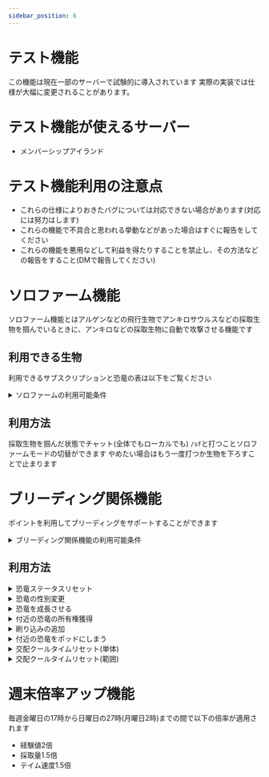```yaml
---
sidebar_position: 6
---
```


# テスト機能

この機能は現在一部のサーバーで試験的に導入されています
実際の実装では仕様が大幅に変更されることがあります。
# テスト機能が使えるサーバー

- メンバーシップアイランド
# テスト機能利用の注意点

- これらの仕様によりおきたバグについては対応できない場合があります(対応には努力はします)
- これらの機能で不具合と思われる挙動などがあった場合はすぐに報告をしてください
- これらの機能を悪用などして利益を得たりすることを禁止し、その方法などの報告をすること(DMで報告してください)
# ソロファーム機能

ソロファーム機能とはアルゲンなどの飛行生物でアンキロサウルスなどの採取生物を掴んでいるときに、アンキロなどの採取生物に自動で攻撃させる機能です
## 利用できる生物

利用できるサブスクリプションと恐竜の表は以下をご覧ください

<details>
  <summary>ソロファームの利用可能条件</summary>

  恐竜/プラン          | ドードー | ラプトル | レックス | ギガノト
  ------------------ | -------- | ------- | ------- |---------
  カストロイデス　 | ○     | ○     | ○     | ○
  ドエディクルス　 | ×     | ○     | ○     | ○
  アンキロサウルス | ×     | ○     | ○     | ○
  テリジノサウルス | ×     | ×     | ○     | ○
  カマキリ　       | ×     | ×     | ○     | ○
  マンモス      　 | ×     | ×     | ×     | ○
</details>

## 利用方法

採取生物を掴んだ状態でチャット(全体でもローカルでも) `/sf`と打つことソロファームモードの切替ができます
やめたい場合はもう一度打つか生物を下ろすことで止まります

# ブリーディング関係機能
ポイントを利用してブリーディングをサポートすることができます

<details>
  <summary>ブリーディング関係機能の利用可能条件</summary>

  恐竜/プラン          | ドードー | ラプトル | レックス | ギガノト
  ------------------ | -------- | ------- | ------- |---------
  恐竜ステリセット　 | ○     | ○     | ○     | ○
  恐竜の性別変更　 | ×     | ×     | ○     | ○
  恐竜を成長させる | ×     | 33％   | 33％     | 50％    
  付近の恐竜の所有権を取得する | ×     | ○     | ○  | ○
  刷り込みを追加する | ×     | 33％   | 33％     | 50％   
  交配クールタイムリセット(単体) | ×     | ○     | ×     | ○
  交配クールタイムリセット(範囲) | ×     | ×     | ×     | ○
</details>

## 利用方法

<details>
  <summary>恐竜ステータスリセット</summary>

    恐竜のステータスをリセットする機能です。マインドワイプトニックの恐竜版です
    - 2000ポイント
    使い方
    - ①リセットしたい恐竜を画面中央に映す(照準があれば照準に合わせる)
    - ②チャット(全体でもローカルでも)で`/dinorespec`と打つ
</details>

<details>
  <summary>恐竜の性別変更</summary>

    恐竜の性別を変更します
    - 4500ポイント
    使い方
    - ①性別変更したい恐竜を画面中央に映す(照準があれば照準に合わせる)
    - ②チャット(全体でもローカルでも)で`/genderswap`と打つ
</details>

<details>
  <summary>恐竜を成長させる</summary>

    恐竜をX％成長させます 成長する％はサブスクによって変わります
    - 33％2500ポイント
    - 50％3000ポイント
    使い方
    - ①成長させたい恐竜を画面中央に映す(照準があれば照準に合わせる)
    - ②チャット(全体でもローカルでも)で`/grow`と打つ
</details>

<details>
  <summary>付近の恐竜の所有権獲得</summary>

    産まれた赤ちゃんを取得します 放棄された恐竜には使用できません
    - 100ポイント
    使い方
    - ①取得したい恐竜の近くに行く(土台直径10個分の範囲が取得されます)
    - ②チャット(全体でもローカルでも)で`/claim`と打つ
</details>

<details>
  <summary>刷り込みの追加</summary>

    恐竜の刷り込み％を増やします(％はサブスクによって変わります)
    - 33％2500ポイント
    - 50％3000ポイント
    使い方
    - ①刷り込みを追加したい恐竜を画面中央に映す(照準があれば照準に合わせる)
    - ②チャット(全体でもローカルでも)で`/imprint`と打つ
</details>

<details>
  <summary>付近の恐竜をポッドにしまう</summary>

    付近の恐竜をポッドにしまいますこの際空のポッドを必要数持っている必要があります
    - 250ポイント
    使い方
    - ①取得したい恐竜の近くに行く(土台直径10個分の範囲が回収されます)
    - ②チャット(全体でもローカルでも)で`/pod`と打つ
</details>

<details>
  <summary>交配クールタイムリセット(単体)</summary>

    交配クールタイムをリセットします
    - 1500ポイント
    使い方
    - リセットしたい恐竜を画面中央に映す(照準があれば照準に合わせる)
    - ②チャット(全体でもローカルでも)で`/resetcd`と打つ
</details>

<details>
  <summary>交配クールタイムリセット(範囲)</summary>

    交配クールタイムをリセットします
    - 4500ポイント
    使い方
    - ①リセットしたい恐竜の近くに行く(土台直径10個分の範囲がリセットされます)
    - ②チャット(全体でもローカルでも)で`/resetcdaoe`と打つ
</details>

# 週末倍率アップ機能
毎週金曜日の17時から日曜日の27時(月曜日2時)までの間で以下の倍率が適用されます
- 経験値2倍
- 採取量1.5倍
- テイム速度1.5倍